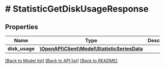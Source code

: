 # # StatisticGetDiskUsageResponse

## Properties

Name | Type | Description | Notes
------------ | ------------- | ------------- | -------------
**disk_usage** | [**\OpenAPI\Client\Model\StatisticSeriesData**](StatisticSeriesData.md) |  | [optional]

[[Back to Model list]](../../README.md#models) [[Back to API list]](../../README.md#endpoints) [[Back to README]](../../README.md)
